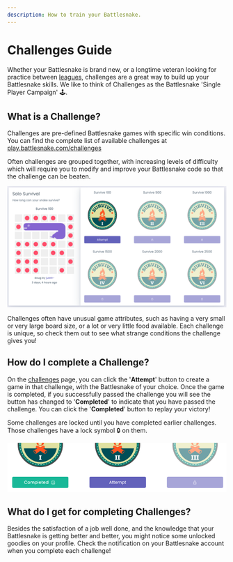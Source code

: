 ```yaml
---
description: How to train your Battlesnake.
---
```


# Challenges Guide

Whether your Battlesnake is brand new, or a longtime veteran looking for practice between [leagues](quick-start-league-guide.md), challenges are a great way to build up your Battlesnake skills. We like to think of Challenges as the Battlesnake 'Single Player Campaign' 🕹️. 

## What is a Challenge?

Challenges are pre-defined Battlesnake games with specific win conditions. You can find the complete list of available challenges at[ play.battlesnake.com/challenges](https://play.battlesnake.com/challenges/)

Often challenges are grouped together, with increasing levels of difficulty which will require you to modify and improve your Battlesnake code so that the challenge can be beaten.

![Sample &apos;Solo Survival&apos; Challenge screen, with increasingly difficult number of turns](../.gitbook/assets/challenge_survive.png)

Challenges often have unusual game attributes, such as having a very small or very large board size, or a lot or very little food available. Each challenge is unique, so check them out to see what strange conditions the challenge gives you! 

## How do I complete a Challenge?

On the [challenges](https://play.battlesnake.com/challenges/) page, you can click the '**Attempt**' button to create a game in that challenge, with the Battlesnake of your choice. Once the game is completed, if you successfully passed the challenge you will see the button has changed to '**Completed**' to indicate that you have passed the challenge. You can click the '**Completed**' button to replay your victory!

Some challenges are locked until you have completed earlier challenges. Those challenges have a lock symbol 🔒 on them.

![A challenge in each state of &apos;Completed&apos;, &apos;Attempt&apos; or locked](../.gitbook/assets/challenge_complete_attempt_locked.png)

## What do I get for completing Challenges?

Besides the satisfaction of a job well done, and the knowledge that your Battlesnake is getting better and better, you might notice some unlocked goodies on your profile. Check the notification on your Battlesnake account when you complete each challenge!

